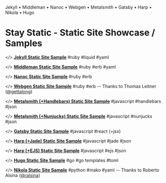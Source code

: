 
Jekyll • Middleman • Nanoc • Webgen • Metalsmith • Gatsby • Harp • Nikola • Hugo

# Stay Static - Static Site Showcase / Samples



</> [**Jekyll Static Site Sample**](http://staystatic.github.io/sites/jekyll)  #ruby #liquid #yaml

</> [**Middleman Static Site Sample**](http://staystatic.github.io/sites/middleman)  #ruby #erb #yaml

</> [**Nanoc Static Site Sample**](http://staystatic.github.io/sites/nanoc) #ruby #erb

</> [**Webgen Static Site Sample**](http://staystatic.github.io/sites/webgen) #ruby #erb -- Thanks to Thomas Leitner ([@gettalong](https://github.com/gettalong))

</> [**Metalsmith (+Handlebars) Static Site Sample**](http://staystatic.github.io/sites/metalsmith) #javascript #handlebars #json

</> [**Metalsmith (+Nunjucks) Static Site Sample**](http://staystatic.github.io/sites/metalsmith-nunjucks) #javascript #nunjucks #json

</> [**Gatsby Static Site Sample**](http://staystatic.github.io/sites/gatsby) #javascript #react (+jsx)

</> [**Harp (+Jade) Static Site Sample**](http://staystatic.github.io/sites/harp) #javascript #jade #json

</> [**Harp (+EJS) Static Site Sample**](http://staystatic.github.io/sites/harp-ejs) #javascript #ejs #json

</> [**Hugo Static Site Sample**](http://staystatic.github.io/sites/hugo) #go #go templates #toml

</> [**Nikola Static Site Sample**](http://staystatic.github.io/sites/nikola) #python #mako #yaml  -- Thanks to Roberto Alsina ([@ralsina](https://github.com/ralsina))

